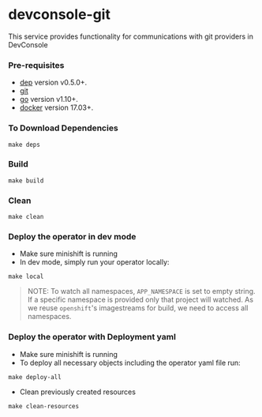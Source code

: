 # devconsole-git
This service provides functionality for communications with git providers in DevConsole

### Pre-requisites
- [dep][dep_tool] version v0.5.0+.
- [git][git_tool]
- [go][go_tool] version v1.10+.
- [docker][docker_tool] version 17.03+.

### To Download Dependencies
```
make deps
```

### Build 
```
make build
```

### Clean 
```
make clean
```

### Deploy the operator in dev mode

* Make sure minishift is running
* In dev mode, simply run your operator locally:
```
make local
```
> NOTE: To watch all namespaces, `APP_NAMESPACE` is set to empty string. 
If a specific namespace is provided only that project will watched. 
As we reuse `openshift`'s imagestreams for build, we need to access all namespaces.
 
### Deploy the operator with Deployment yaml

* Make sure minishift is running
* To deploy all necessary objects including the operator yaml file run:
```
make deploy-all
```

* Clean previously created resources
```
make clean-resources
```

[dep_tool]:https://golang.github.io/dep/docs/installation.html
[go_tool]:https://golang.org/dl/
[git_tool]:https://git-scm.com/downloads
[docker_tool]:https://docs.docker.com/install/
